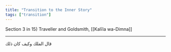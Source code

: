 ```yaml
---
title: "Transition to the Inner Story"
tags: ["transition"]
---
```


 Section 3 in 15) Traveller and Goldsmith, [[Kalīla wa-Dimna]]

---
قال الملك وكيف كان ذلك
